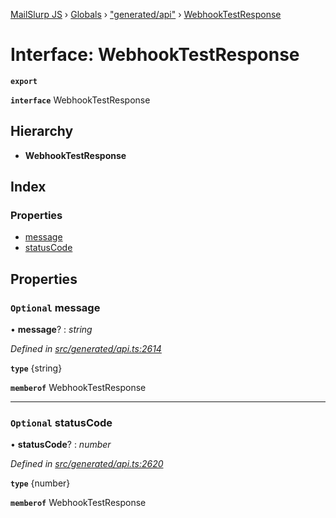 [MailSlurp JS](../README.md) › [Globals](../globals.md) › ["generated/api"](../modules/_generated_api_.md) › [WebhookTestResponse](_generated_api_.webhooktestresponse.md)

# Interface: WebhookTestResponse

**`export`** 

**`interface`** WebhookTestResponse

## Hierarchy

* **WebhookTestResponse**

## Index

### Properties

* [message](_generated_api_.webhooktestresponse.md#optional-message)
* [statusCode](_generated_api_.webhooktestresponse.md#optional-statuscode)

## Properties

### `Optional` message

• **message**? : *string*

*Defined in [src/generated/api.ts:2614](https://github.com/mailslurp/mailslurp-client-ts-js/blob/26ccbd6/src/generated/api.ts#L2614)*

**`type`** {string}

**`memberof`** WebhookTestResponse

___

### `Optional` statusCode

• **statusCode**? : *number*

*Defined in [src/generated/api.ts:2620](https://github.com/mailslurp/mailslurp-client-ts-js/blob/26ccbd6/src/generated/api.ts#L2620)*

**`type`** {number}

**`memberof`** WebhookTestResponse

